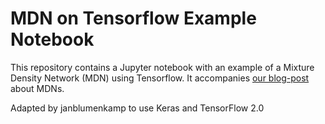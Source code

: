 # MDN on Tensorflow Example Notebook

This repository contains a Jupyter notebook with an example of a Mixture Density Network (MDN) using Tensorflow. It accompanies [our blog-post](https://engineering.taboola.com/predicting-probability-distributions/) about MDNs.

Adapted by janblumenkamp to use Keras and TensorFlow 2.0
